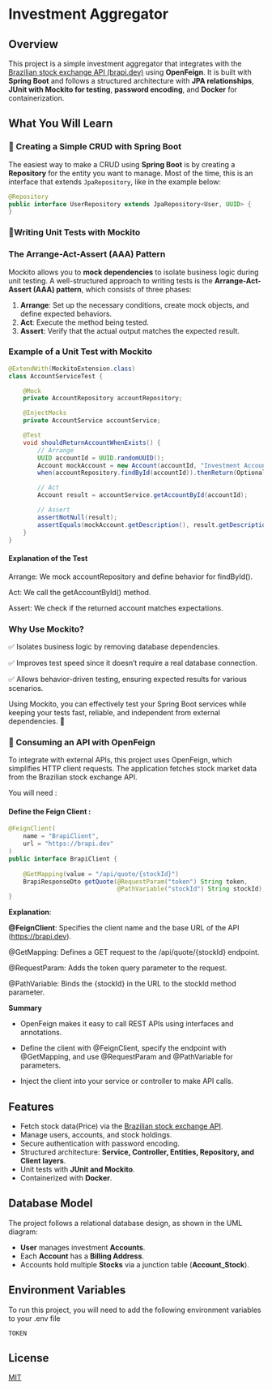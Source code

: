 # Investment Aggregator  
## Overview  
This project is a simple investment aggregator that integrates with the [Brazilian stock exchange API (brapi.dev)](https://brapi.dev/) using **OpenFeign**. It is built with **Spring Boot** and follows a structured architecture with **JPA relationships**, **JUnit with Mockito for testing**, **password encoding**, and **Docker** for containerization.  

## What You Will Learn  

### 🔹 Creating a Simple CRUD with Spring Boot  
The easiest way to make a CRUD using **Spring Boot** is by creating a **Repository** for the entity you want to manage. Most of the time, this is an interface that extends `JpaRepository`, like in the example below:  

```java
@Repository
public interface UserRepository extends JpaRepository<User, UUID> {
}
```
### 🔹Writing Unit Tests with Mockito  

### The Arrange-Act-Assert (AAA) Pattern  
Mockito allows you to **mock dependencies** to isolate business logic during unit testing. A well-structured approach to writing tests is the **Arrange-Act-Assert (AAA) pattern**, which consists of three phases:  

1. **Arrange**: Set up the necessary conditions, create mock objects, and define expected behaviors.  
2. **Act**: Execute the method being tested.  
3. **Assert**: Verify that the actual output matches the expected result.  

### Example of a Unit Test with Mockito  
```java
@ExtendWith(MockitoExtension.class)
class AccountServiceTest {

    @Mock
    private AccountRepository accountRepository;

    @InjectMocks
    private AccountService accountService;

    @Test
    void shouldReturnAccountWhenExists() {
        // Arrange
        UUID accountId = UUID.randomUUID();
        Account mockAccount = new Account(accountId, "Investment Account");
        when(accountRepository.findById(accountId)).thenReturn(Optional.of(mockAccount));

        // Act
        Account result = accountService.getAccountById(accountId);

        // Assert
        assertNotNull(result);
        assertEquals(mockAccount.getDescription(), result.getDescription());
    }
}
```
####  Explanation of the Test
Arrange: We mock accountRepository and define behavior for findById().

Act: We call the getAccountById() method.

Assert: We check if the returned account matches expectations.

### Why Use Mockito?
✅ Isolates business logic by removing database dependencies.

✅ Improves test speed since it doesn’t require a real database connection.

✅ Allows behavior-driven testing, ensuring expected results for various scenarios.

Using Mockito, you can effectively test your Spring Boot services while keeping your tests fast, reliable, and independent from external dependencies. 🚀

### 🔹 Consuming an API with OpenFeign

To integrate with external APIs, this project uses OpenFeign, which simplifies HTTP client requests. The application fetches stock market data from the Brazilian stock exchange API.

You will need : 

#### Define the Feign Client :
```java
@FeignClient(
    name = "BrapiClient",
    url = "https://brapi.dev"
)
public interface BrapiClient {
    
    @GetMapping(value = "/api/quote/{stockId}")
    BrapiResponseDto getQuote(@RequestParam("token") String token,
                              @PathVariable("stockId") String stockId);
}
```
**Explanation**:

**@FeignClient**: 
Specifies the client name and the base URL of the API (https://brapi.dev).

@GetMapping: Defines a GET request to the /api/quote/{stockId} endpoint.

@RequestParam: Adds the token query parameter to the request.

@PathVariable: Binds the {stockId} in the URL to the stockId method parameter.

**Summary**

- OpenFeign makes it easy to call REST APIs using interfaces and annotations.

- Define the client with @FeignClient, specify the endpoint with @GetMapping, and use @RequestParam and @PathVariable for parameters.

- Inject the client into your service or controller to make API calls.

## Features
  
- Fetch stock data(Price) via the [Brazilian stock exchange API](https://brapi.dev/).  
- Manage users, accounts, and stock holdings.  
- Secure authentication with password encoding.  
- Structured architecture: **Service, Controller, Entities, Repository, and Client layers**.  
- Unit tests with **JUnit and Mockito**.  
- Containerized with **Docker**.  


## Database Model  
The project follows a relational database design, as shown in the UML diagram:  
- **User** manages investment **Accounts**.  
- Each **Account** has a **Billing Address**.  
- Accounts hold multiple **Stocks** via a junction table (**Account_Stock**).  

## Environment Variables

To run this project, you will need to add the following environment variables to your .env file

`TOKEN`


## License

[MIT](https://choosealicense.com/licenses/mit/)
